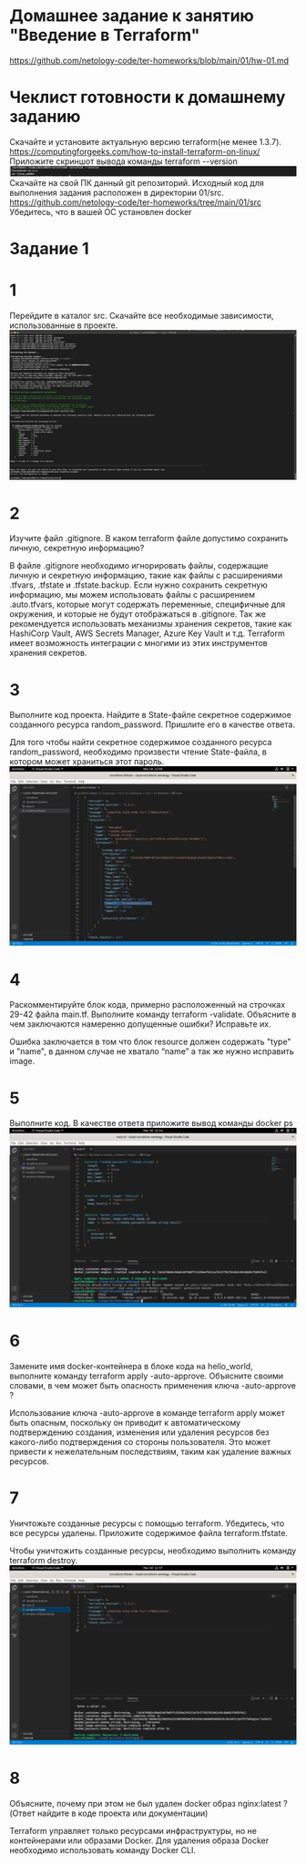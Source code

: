 # Домашнее задание к занятию "Введение в Terraform"
https://github.com/netology-code/ter-homeworks/blob/main/01/hw-01.md

# Чеклист готовности к домашнему заданию
Скачайте и установите актуальную версию terraform(не менее 1.3.7). 
https://computingforgeeks.com/how-to-install-terraform-on-linux/
Приложите скриншот вывода команды terraform --version
![alt text](https://github.com/EminChm/netology-homeworks-2023/blob/main/01.png)
Скачайте на свой ПК данный git репозиторий. Исходный код для выполнения задания расположен в директории 01/src.
https://github.com/netology-code/ter-homeworks/tree/main/01/src
Убедитесь, что в вашей ОС установлен docker

# Задание 1

# 1
Перейдите в каталог src. Скачайте все необходимые зависимости, использованные в проекте.
![alt text](https://github.com/EminChm/netology-homeworks-2023/blob/main/02.png)

# 2
Изучите файл .gitignore. В каком terraform файле допустимо сохранить личную, секретную информацию?

В файле .gitignore необходимо игнорировать файлы, содержащие личную и секретную информацию, такие как файлы с расширениями .tfvars, .tfstate и .tfstate.backup. Если нужно сохранить секретную информацию, мы можем использовать файлы с расширением .auto.tfvars, которые могут содержать переменные, специфичные для окружения, и которые не будут отображаться в .gitignore.
Так же рекомендуется использовать механизмы хранения секретов, такие как HashiCorp Vault, AWS Secrets Manager, Azure Key Vault и т.д. Terraform имеет возможность интеграции с многими из этих инструментов хранения секретов.

# 3
Выполните код проекта. Найдите в State-файле секретное содержимое созданного ресурса random_password. Пришлите его в качестве ответа.

Для того чтобы найти секретное содержимое созданного ресурса random_password, необходимо произвести чтение State-файла, в котором может храниться этот пароль. 
![alt text](https://github.com/EminChm/netology-homeworks-2023/blob/main/03.png)

# 4
Раскомментируйте блок кода, примерно расположенный на строчках 29-42 файла main.tf. Выполните команду terraform -validate. Объясните в чем заключаются намеренно допущенные ошибки? Исправьте их.

Ошибка заключается в том что блок resource должен содержать "type" и "name", в данном случае не хватало “name” а так же нужно исправить image.

# 5
Выполните код. В качестве ответа приложите вывод команды docker ps
![alt text](https://github.com/EminChm/netology-homeworks-2023/blob/main/04.png)

# 6
Замените имя docker-контейнера в блоке кода на hello_world, выполните команду terraform apply -auto-approve. Объясните своими словами, в чем может быть опасность применения ключа -auto-approve ?

Использование ключа -auto-approve в команде terraform apply может быть опасным, поскольку он приводит к автоматическому подтверждению создания, изменения или удаления ресурсов без какого-либо подтверждения со стороны пользователя. Это может привести к нежелательным последствиям, таким как удаление важных ресурсов.

# 7
Уничтожьте созданные ресурсы с помощью terraform. Убедитесь, что все ресурсы удалены. Приложите содержимое файла terraform.tfstate.

Чтобы уничтожить созданные ресурсы, необходимо выполнить команду terraform destroy. 
![alt text](https://github.com/EminChm/netology-homeworks-2023/blob/main/05.png)

# 8
Объясните, почему при этом не был удален docker образ nginx:latest ?(Ответ найдите в коде проекта или документации)

Terraform управляет только ресурсами инфраструктуры, но не контейнерами или образами Docker. Для удаления образа Docker необходимо использовать команду Docker CLI.

